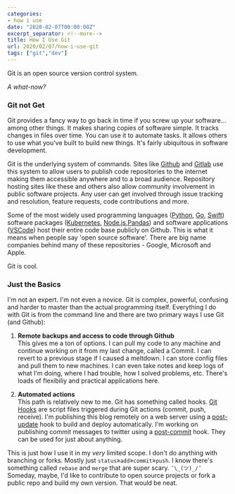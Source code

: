 ```yaml
---
categories:
- how i use
date: "2020-02-07T00:00:00Z"
excerpt_separator: <!--more-->
title: How I Use Git
url: 2020/02/07/how-i-use-git
tags: ["git","dev"]
---
```

Git is an open source version control system.

*A what-now?*
<!--more-->
### Git not Get

Git provides a fancy way to go back in time if you screw up your software... among other things. It makes sharing copies of software simple. It tracks changes in files over time. You can use it to automate tasks. It allows others to use what you've built to build new things. It's fairly ubiquitous in software development. 

Git is the underlying system of commands. Sites like [Github](https://github.com) and [Gitlab](https://gitlab.com/) use this system to allow users to publish code repositories to the internet making them accessible anywhere and to a broad audience. Repository hosting sites like these and others also allow community involvement in public software projects. Any user can get involved through issue tracking and resolution, feature requests, code contributions and more. 

Some of the most widely used programming languages ([Python](https://github.com/python/cpython), [Go](https://github.com/golang/go), [Swift](https://github.com/apple/swift)) software packages ([Kubernetes](https://github.com/kubernetes/kubernetes), [Node.js](https://github.com/nodejs/node),[Pandas](https://github.com/pandas-dev/pandas)) and software applications ([VSCode](https://github.com/Microsoft/vscode)) host their entire code base publicly on Github. This is what it means when people say 'open source software'. There are big name companies behind many of these repositories - Google, Microsoft and Apple.

Git is cool.

### Just the Basics

I'm not an expert. I'm not even a novice. Git is complex, powerful, confusing and harder to master than the actual programming itself. Everything I do with Git is from the command line and there are two primary ways I use Git (and Github):
  1. **Remote backups and access to code through Github**  
    This gives me a ton of options. I can pull my code to any machine and continue working on it from my last change, called a Commit. I can revert to a previous stage if I caused a meltdown. I can store config files and pull them to new machines. I can even take notes and keep logs of what I'm doing, where I had trouble, how I solved problems, etc. There's loads of flexibiliy and practical applications here.
    
  2. **Automated actions**  
  This path is relatively new to me. Git has something called hooks. [Git Hooks](https://githooks.com/) are script files triggered during Git actions (commit, push, receive). I'm publishing this blog remotely on a web server using a [post-update](https://github.com/nivagator/server-files/blob/master/scripts/post-update-jekyll) hook to build and deploy automatically. I'm working on publishing commit messages to twitter using a [post-commit](https://github.com/nivagator/server-files/blob/master/scripts/post-commit-tweet) hook. They can be used for just about anything.

This is just how I use it in my *very* limited scope. I don't do anything with branching or forks. Mostly just `status`»`add`»`commit`»`push`. I know there's something called `rebase` and `merge` that are super scary. `¯\_(ツ)_/¯` Someday, maybe, I'd like to contribute to open source projects or fork a public repo and build my own version. That would be neat.
